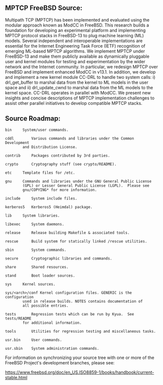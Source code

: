 MPTCP FreeBSD Source:
---------------
Multipath TCP (MPTCP) has been implemented and evaluated using the modular approach known as ModCC in FreeBSD. This research builds a foundation for developing an experimental platform and implementing MPTCP protocol stacks in FreeBSD-13 to plug machine learning (ML) models. Several independent and interoperable implementations are essential for the Internet Engineering Task Force (IETF) recognition of emerging ML-based MPTCP algorithms. We implement MPTCP under FreeBSD-13 and make them publicly available as dynamically pluggable user and kernel modules for testing and experimentation by the wider network and the Internet community. In particular, we redesign MPTCP over FreeBSD and implement enhanced ModCC in v13.1. In addition, we develop and implement a new kernel module CC-DRL to handle two system calls: i) drl_get_buffer to marshal data from the kernel to ML models in the user space and ii) drl_update_cwnd to marshal data from the ML models to the kernel space. CC-DRL operates in parallel with ModCC. We present new insights and concise descriptions of MPTCP implementation challenges to assist other parallel initiatives to develop compatible MPTCP stacks.

Source Roadmap:
---------------
```
bin		System/user commands.

cddl		Various commands and libraries under the Common Development
		and Distribution License.

contrib		Packages contributed by 3rd parties.

crypto		Cryptography stuff (see crypto/README).

etc		Template files for /etc.

gnu		Commands and libraries under the GNU General Public License
		(GPL) or Lesser General Public License (LGPL).  Please see
		gnu/COPYING* for more information.

include		System include files.

kerberos5	Kerberos5 (Heimdal) package.

lib		System libraries.

libexec		System daemons.

release		Release building Makefile & associated tools.

rescue		Build system for statically linked /rescue utilities.

sbin		System commands.

secure		Cryptographic libraries and commands.

share		Shared resources.

stand		Boot loader sources.

sys		Kernel sources.

sys/<arch>/conf Kernel configuration files. GENERIC is the configuration
		used in release builds. NOTES contains documentation of
		all possible entries.

tests		Regression tests which can be run by Kyua.  See tests/README
		for additional information.

tools		Utilities for regression testing and miscellaneous tasks.

usr.bin		User commands.

usr.sbin	System administration commands.
```

For information on synchronizing your source tree with one or more of
the FreeBSD Project's development branches, please see:

  https://www.freebsd.org/doc/en_US.ISO8859-1/books/handbook/current-stable.html
